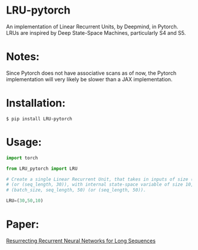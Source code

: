 # LRU-pytorch
An implementation of Linear Recurrent Units, by Deepmind, in Pytorch. LRUs are inspired by Deep State-Space Machines, particularly S4 and S5.

# Notes:
Since Pytorch does not have associative scans as of now, the Pytorch implementation will very likely be slower than a JAX implementation.

# Installation:
```
$ pip install LRU-pytorch
```
# Usage:
```python
import torch

from LRU_pytorch import LRU

# Create a single Linear Recurrent Unit, that takes in inputs of size (batch_size, seq_length, 30)
# (or (seq_length, 30)), with internal state-space variable of size 10, and returns outputs of 
# (batch_size, seq_length, 50) (or (seq_length, 50)).

LRU=(30,50,10) 
```


# Paper:
<a href='https://arxiv.org/abs/2303.06349'>Resurrecting Recurrent Neural Networks for Long Sequences</a>



